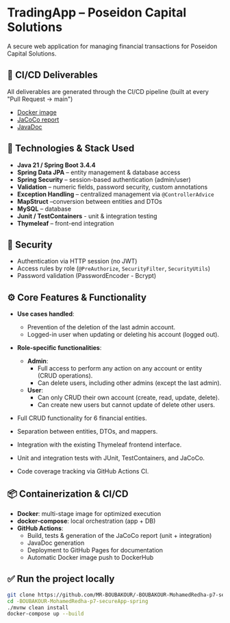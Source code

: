 # TradingApp – Poseidon Capital Solutions
A secure web application for managing financial transactions for Poseidon Capital Solutions.

## 📄 CI/CD Deliverables
All deliverables are generated through the CI/CD pipeline (built at every "Pull Request -> main")
- [Docker image](https://hub.docker.com/r/redikan7/trading_app)
- [JaCoCo report](https://mr-boubakour.github.io/-BOUBAKOUR-MohamedRedha-p7-secureApp-spring/javadocs/)
- [JavaDoc](https://mr-boubakour.github.io/-BOUBAKOUR-MohamedRedha-p7-secureApp-spring/jacoco/)

## 🚀 Technologies & Stack Used
- **Java 21 / Spring Boot 3.4.4**
- **Spring Data JPA** – entity management & database access
- **Spring Security** – session-based authentication (admin/user)
- **Validation** – numeric fields, password security, custom annotations
- **Exception Handling** – centralized management via `@ControllerAdvice`
- **MapStruct** –conversion between entities and DTOs
- **MySQL** – database
- **Junit / TestContainers** - unit & integration testing
- **Thymeleaf** – front-end integration

## 🔐 Security
- Authentication via HTTP session (no JWT)
- Access rules by role (`@PreAuthorize`, `SecurityFilter`, `SecurityUtils`)
- Password validation (PasswordEncoder - Bcrypt)

## ⚙️ **Core Features & Functionality**
- **Use cases handled**:
  - Prevention of the deletion of the last admin account.
  - Logged-in user when updating or deleting his account (logged out).
  

- **Role-specific functionalities**:
  - **Admin**:
    - Full access to perform any action on any account or entity (CRUD operations).
    - Can delete users, including other admins (except the last admin).
  - **User**:
    - Can only CRUD their own account (create, read, update, delete).
    - Can create new users but cannot update of delete other users.


- Full CRUD functionality for 6 financial entities.
- Separation between entities, DTOs, and mappers.
- Integration with the existing Thymeleaf frontend interface.
- Unit and integration tests with JUnit, TestContainers, and JaCoCo.
- Code coverage tracking via GitHub Actions CI.

## 📦 Containerization & CI/CD
- **Docker**: multi-stage image for optimized execution
- **docker-compose**: local orchestration (app + DB)
- **GitHub Actions**:
    - Build, tests & generation of the JaCoCo report (unit + integration)
    - JavaDoc generation
    - Deployment to GitHub Pages for documentation
    - Automatic Docker image push to DockerHub

## ✅ Run the project locally
```bash
git clone https://github.com/MR-BOUBAKOUR/-BOUBAKOUR-MohamedRedha-p7-secureApp-spring.git
cd -BOUBAKOUR-MohamedRedha-p7-secureApp-spring
./mvnw clean install
docker-compose up --build
```